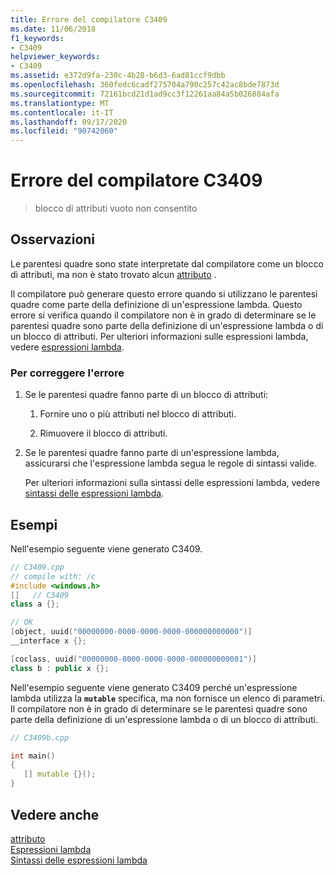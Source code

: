 ```yaml
---
title: Errore del compilatore C3409
ms.date: 11/06/2018
f1_keywords:
- C3409
helpviewer_keywords:
- C3409
ms.assetid: e372d9fa-230c-4b28-b6d3-6ad81ccf9dbb
ms.openlocfilehash: 360fedc6cadf275704a790c257c42ac8bde7873d
ms.sourcegitcommit: 72161bcd21d1ad9cc3f12261aa84a5b026884afa
ms.translationtype: MT
ms.contentlocale: it-IT
ms.lasthandoff: 09/17/2020
ms.locfileid: "90742060"
---
```

# <a name="compiler-error-c3409"></a>Errore del compilatore C3409

> blocco di attributi vuoto non consentito

## <a name="remarks"></a>Osservazioni

Le parentesi quadre sono state interpretate dal compilatore come un blocco di attributi, ma non è stato trovato alcun [attributo](../../windows/attributes-alphabetical-reference.md) .

Il compilatore può generare questo errore quando si utilizzano le parentesi quadre come parte della definizione di un'espressione lambda. Questo errore si verifica quando il compilatore non è in grado di determinare se le parentesi quadre sono parte della definizione di un'espressione lambda o di un blocco di attributi. Per ulteriori informazioni sulle espressioni lambda, vedere [espressioni lambda](../../cpp/lambda-expressions-in-cpp.md).

### <a name="to-correct-this-error"></a>Per correggere l'errore

1. Se le parentesi quadre fanno parte di un blocco di attributi:

   1. Fornire uno o più attributi nel blocco di attributi.

   1. Rimuovere il blocco di attributi.

1. Se le parentesi quadre fanno parte di un'espressione lambda, assicurarsi che l'espressione lambda segua le regole di sintassi valide.

   Per ulteriori informazioni sulla sintassi delle espressioni lambda, vedere [sintassi delle espressioni lambda](../../cpp/lambda-expression-syntax.md).

## <a name="examples"></a>Esempi

Nell'esempio seguente viene generato C3409.

```cpp
// C3409.cpp
// compile with: /c
#include <windows.h>
[]   // C3409
class a {};

// OK
[object, uuid("00000000-0000-0000-0000-000000000000")]
__interface x {};

[coclass, uuid("00000000-0000-0000-0000-000000000001")]
class b : public x {};
```

Nell'esempio seguente viene generato C3409 perché un'espressione lambda utilizza la **`mutable`** specifica, ma non fornisce un elenco di parametri. Il compilatore non è in grado di determinare se le parentesi quadre sono parte della definizione di un'espressione lambda o di un blocco di attributi.

```cpp
// C3409b.cpp

int main()
{
   [] mutable {}();
}
```

## <a name="see-also"></a>Vedere anche

[attributo](../../windows/attributes-alphabetical-reference.md)<br/>
[Espressioni lambda](../../cpp/lambda-expressions-in-cpp.md)<br/>
[Sintassi delle espressioni lambda](../../cpp/lambda-expression-syntax.md)

